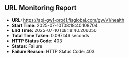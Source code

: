 ## URL Monitoring Report

- **URL:** https://api-gw1-prod1.fisglobal.com/gw/v1/health
- **Start Time:** 2025-07-10T08:18:40.108704
- **End Time:** 2025-07-10T08:18:40.206050
- **Total Time Taken:** 0.097346 seconds
- **HTTP Status Code:** 403
- **Status:** Failure
- **Failure Reason:** HTTP Status Code: 403
